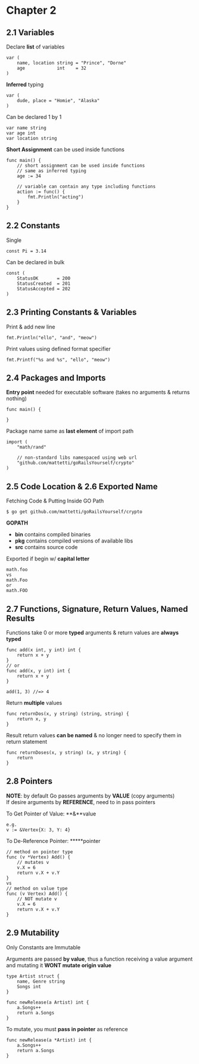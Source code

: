 # Chapter 2

## 2.1 Variables

Declare **list** of variables

	var (
		name, location string = "Prince", "Dorne"
		age            int    = 32
	)

**Inferred** typing

	var (
		dude, place = "Homie", "Alaska"
	)

Can be declared 1 by 1

	var name string
	var age int
	var location string

**Short Assignment** can be used inside functions

	func main() {
		// short assignment can be used inside functions
		// same as inferred typing
		age := 34

		// variable can contain any type including functions
		action := func() {
			fmt.Println("acting")
		}
	}

## 2.2 Constants

Single

	const Pi = 3.14

Can be declared in bulk

	const (
		StatusOK       = 200
		StatusCreated  = 201
		StatusAccepted = 202
	)

## 2.3 Printing Constants & Variables

Print & add new line

	fmt.Println("ello", "and", "meow")

Print values using defined format specifier

	fmt.Printf("%s and %s", "ello", "meow")

## 2.4 Packages and Imports

**Entry point** needed for executable software (takes no arguments & returns nothing)

	func main() {    

	}

Package name same as **last element** of import path

	import (
	    "math/rand"

	    // non-standard libs namespaced using web url
	    "github.com/mattetti/goRailsYourself/crypto"
	)


## 2.5 Code Location & 2.6 Exported Name

Fetching Code & Putting Inside GO Path

	$ go get github.com/mattetti/goRailsYourself/crypto

**GOPATH**  
- **bin** contains compiled binaries  
- **pkg** contains compiled versions of available libs  
- **src** contains source code  

Exported if begin w/ **capital letter**

	math.foo
	vs
	math.Foo
	or
	math.FOO

## 2.7 Functions, Signature, Return Values, Named Results

Functions take 0 or more **typed** arguments & return values are **always typed**

	func add(x int, y int) int {
	    return x + y
	}
	// or
	func add(x, y int) int {
	    return x + y
	}
	
	add(1, 3) //=> 4

Return **multiple** values

	func returnDos(x, y string) (string, string) {
	    return x, y
	}

Result return values **can be named** & no longer need to specify them in return statement

	func returnDoses(x, y string) (x, y string) {
	    return
	}

## 2.8 Pointers

**NOTE**: by default Go passes arguments by **VALUE** (copy arguments)  
If desire arguments by **REFERENCE**, need to in pass pointers

To Get Pointer of Value: **&**value

	e.g.
	v := &Vertex{X: 3, Y: 4}	

To De-Reference Pointer: **\***pointer

	// method on pointer type
	func (v *Vertex) Add() {
		// mutates v
		v.X = 6
		return v.X + v.Y
	}
	vs
	// method on value type
	func (v Vertex) Add() {
		// NOT mutate v
		v.X = 6
		return v.X + v.Y
	}


## 2.9 Mutability

Only Constants are Immutable

Arguments are passed **by value**, thus a function receiving a value argument and mutating it **WONT mutate origin value**

	type Artist struct {
	    name, Genre string
	    Songs int
	}
	
	func newRelease(a Artist) int {
	    a.Songs++
	    return a.Songs
	}

To mutate, you must **pass in pointer** as reference

	func newRelease(a *Artist) int {
	    a.Songs++
	    return a.Songs
	}